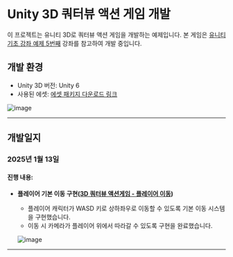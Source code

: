 # Unity 3D 쿼터뷰 액션 게임 개발

이 프로젝트는 유니티 3D로 쿼터뷰 액션 게임을 개발하는 예제입니다. 본 게임은 [유니티 기초 강좌 예제 5번째](https://www.youtube.com/playlist?list=PLO-mt5Iu5TeYkrBzWKuTCl6IUm_bA6BKy) 강좌를 참고하여 개발 중입니다.

## 개발 환경
- Unity 3D 버전: Unity 6
- 사용된 에셋: [에셋 패키지 다운로드 링크](http://u3d.as/2mLK)

![image](https://github.com/user-attachments/assets/30b3b03b-2a12-4fdf-af69-f28592def1a4)

---

## 개발일지

### 2025년 1월 13일

#### 진행 내용:
- **플레이어 기본 이동 구현([3D 쿼터뷰 액션게임 - 플레이어 이동](https://www.youtube.com/watch?v=WkMM7Uu2AoA&list=PLO-mt5Iu5TeYkrBzWKuTCl6IUm_bA6BKy))**  
  - 플레이어 캐릭터가 WASD 키로 상하좌우로 이동할 수 있도록 기본 이동 시스템을 구현했습니다.
  - 이동 시 카메라가 플레이어 위에서 따라갈 수 있도록 구현을 완료했습니다.
 
  ![image](https://github.com/user-attachments/assets/c21e8547-31a8-45b4-bd12-bd6d606a5b6e)


---
